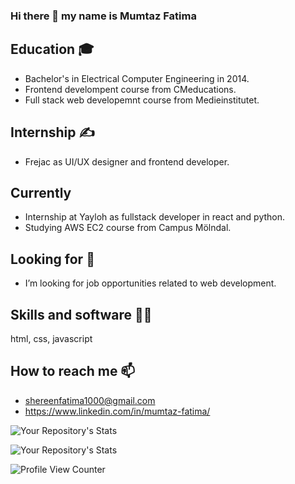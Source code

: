 ### Hi there 👋 my name is Mumtaz Fatima  
## Education 🎓
-  Bachelor's in Electrical Computer Engineering in 2014.
- Frontend develompent course from CMeducations.
- Full stack web developemnt course from Medieinstitutet. 
## Internship ✍ 
- Frejac as UI/UX designer and frontend developer.
## Currently
- Internship at Yayloh as fullstack developer in react and python. 
- Studying AWS EC2 course from Campus Mölndal.
## Looking for 🔭
-  I’m looking for job opportunities related to web development.
## Skills and software 👩‍💻
html,
css,
javascript
## How to reach me 📫
  - shereenfatima1000@gmail.com
  - https://www.linkedin.com/in/mumtaz-fatima/
  
![Your Repository's Stats](https://github-readme-stats.vercel.app/api?username=momo1000&show_icons=true)

![Your Repository's Stats](https://github-readme-stats.vercel.app/api/top-langs/?username=momo1000&theme=blue-green)

![Profile View Counter](https://komarev.com/ghpvc/?username=momo1000)



